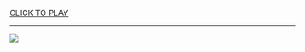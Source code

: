 
<a href="https://premium76.site?title=unblocked_games_999&ref=13M">CLICK TO PLAY</a></h3>
<hr>

<a href="https://premium76.site?title=unblocked_games_999&ref=13M"><img src="https://clearcache.store/games.png"></a>


